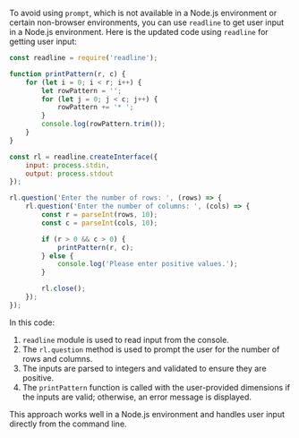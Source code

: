To avoid using `prompt`, which is not available in a Node.js environment or certain non-browser environments, you can use `readline` to get user input in a Node.js environment. Here is the updated code using `readline` for getting user input:

```javascript
const readline = require('readline');

function printPattern(r, c) {
    for (let i = 0; i < r; i++) {
        let rowPattern = '';
        for (let j = 0; j < c; j++) {
            rowPattern += '* ';
        }
        console.log(rowPattern.trim());
    }
}

const rl = readline.createInterface({
    input: process.stdin,
    output: process.stdout
});

rl.question('Enter the number of rows: ', (rows) => {
    rl.question('Enter the number of columns: ', (cols) => {
        const r = parseInt(rows, 10);
        const c = parseInt(cols, 10);

        if (r > 0 && c > 0) {
            printPattern(r, c);
        } else {
            console.log('Please enter positive values.');
        }

        rl.close();
    });
});
```

In this code:
1. `readline` module is used to read input from the console.
2. The `rl.question` method is used to prompt the user for the number of rows and columns.
3. The inputs are parsed to integers and validated to ensure they are positive.
4. The `printPattern` function is called with the user-provided dimensions if the inputs are valid; otherwise, an error message is displayed.

This approach works well in a Node.js environment and handles user input directly from the command line.
